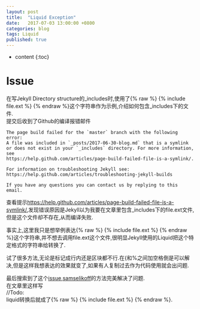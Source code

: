 ```yaml
---
layout: post
title:  "Liquid Exception"
date:   2017-07-03 13:00:00 +0800
categories: blog
tags: Liquid
published: true
---
```


* content
{:toc}


# Issue
在写Jekyll Directory structure的_includes时,使用了{% raw %} {% include file.ext %} {% endraw %}这个字符串作为示例,介绍如何包含_includes下的文件.  
提交后收到了Github的编译报错邮件  
```
The page build failed for the `master` branch with the following error:
A file was included in `_posts/2017-06-30-blog.md` that is a symlink or does not exist in your `_includes` directory. For more information, see
https://help.github.com/articles/page-build-failed-file-is-a-symlink/.

For information on troubleshooting Jekyll see:
https://help.github.com/articles/troubleshooting-jekyll-builds

If you have any questions you can contact us by replying to this email.
```
查看提示<https://help.github.com/articles/page-build-failed-file-is-a-symlink/>,发现错误原因是Jekyll以为我要在文章里包含_includes下的file.ext文件,但是这个文件却不存在,从而编译失败.  

事实上,这里我只是想举例表达{% raw %} {% include file.ext %} {% endraw %}这个字符串,并不想去调用file.ext这个文件,很明显Jekyll使用的Liquid把这个特定格式的字符串给转换了.  

试了很多方法,无论是标记成行内还是区块都不行.在{和%之间加空格倒是可以解决,但是这样我想表达的效果就变了,如果有人复制过去作为代码使用就会出问题.  

最后搜索到了这个[issue](https://github.com/imathis/octopress/issues/466),[samselikoff](https://github.com/samselikoff)的方法完美解决了问题.  
在文章里这样写  
//Todo:  
liquid转换后就成了{% raw %} {% include file.ext %} {% endraw %}.  
